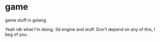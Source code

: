 # game
game stuff in golang

Yeah idk what I'm doing. 3d engine and stuff. Don't depend on any of this, I beg of you.
